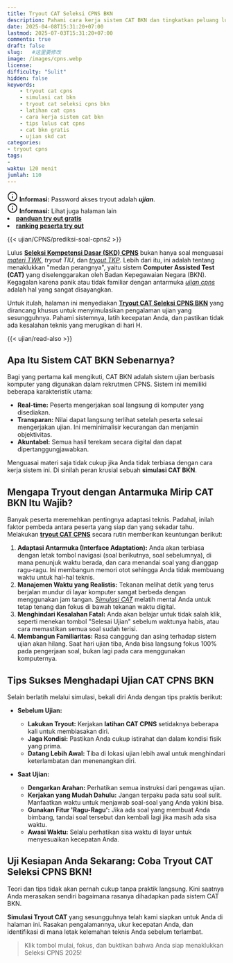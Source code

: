 ```yaml
---
title: Tryout CAT Seleksi CPNS BKN
description: Pahami cara kerja sistem CAT BKN dan tingkatkan peluang lulus dengan Tryout CAT Seleksi CPNS gratis. Simulasi antarmuka, manajemen waktu, & tips teknis.
date: 2025-04-08T15:31:20+07:00
lastmod: 2025-07-03T15:31:20+07:00
comments: true
draft: false 
slug:   #这里要修改
image: /images/cpns.webp
license: 
difficulty: "Sulit"
hidden: false
keywords: 
    - tryout cat cpns
    - simulasi cat bkn
    - tryout cat seleksi cpns bkn
    - latihan cat cpns
    - cara kerja sistem cat bkn
    - tips lulus cat cpns
    - cat bkn gratis
    - ujian skd cat
categories:
- tryout cpns
tags:
- 
waktu: 120 menit
jumlah: 110  
---
```


<div class="alert alert-info">
  <svg xmlns="http://www.w3.org/2000/svg" width="24" height="24" viewBox="0 0 24 24" fill="none" stroke="currentColor" stroke-width="2" stroke-linecap="round" stroke-linejoin="round" class="feather feather-info"><circle cx="12" cy="12" r="10"></circle><line x1="12" y1="16" x2="12" y2="12"></line>    <line x1="12" y1="8" x2="12.01" y2="8"></line>  </svg>
  <span><strong>Informasi:</strong> Password akses tryout adalah <b><i>ujian</b></i>.</span>
</div>
<div class="alert alert-info">
  <svg xmlns="http://www.w3.org/2000/svg" width="24" height="24" viewBox="0 0 24 24" fill="none" stroke="currentColor" stroke-width="2" stroke-linecap="round" stroke-linejoin="round" class="feather feather-info"><circle cx="12" cy="12" r="10"></circle><line x1="12" y1="16" x2="12" y2="12"></line>    <line x1="12" y1="8" x2="12.01" y2="8"></line>  </svg>
  <span><strong>Informasi:</strong> Lihat juga halaman lain<b> <li><a href="/ujian/cara-ikut-tryout-online-gratis">panduan try out gratis</a></li></b> <b><li><a href="/ujian/ranking-peserta-tryout">ranking peserta try out</a></li></b></span>
</div>


{{< ujian/CPNS/prediksi-soal-cpns2 >}}

Lulus **[Seleksi Kompetensi Dasar (SKD) CPNS](/ujian/cpns/try-out-skd-cpns-gratis/)** bukan hanya soal menguasai *[materi TWK](/ujian/cpns/tes-wawasan-kebangsaan/)*, *tryout TIU*, dan *[tryout TKP](/ujian/cpns/tryout-tkp-cpns/)*. Lebih dari itu, ini adalah tentang menaklukkan "medan perangnya", yaitu sistem **Computer Assisted Test (CAT)** yang diselenggarakan oleh Badan Kepegawaian Negara (BKN). Kegagalan karena panik atau tidak familiar dengan antarmuka *[ujian cpns](/ujian/)* adalah hal yang sangat disayangkan.

Untuk itulah, halaman ini menyediakan **[Tryout CAT Seleksi CPNS BKN](/ujian/cpns/tryout-cat-cpns-gratis/)** yang dirancang khusus untuk menyimulasikan pengalaman ujian yang sesungguhnya. Pahami sistemnya, latih kecepatan Anda, dan pastikan tidak ada kesalahan teknis yang merugikan di hari H.

{{< ujian/read-also >}}

## Apa Itu Sistem CAT BKN Sebenarnya?

Bagi yang pertama kali mengikuti, CAT BKN adalah sistem ujian berbasis komputer yang digunakan dalam rekrutmen CPNS. Sistem ini memiliki beberapa karakteristik utama:

* **Real-time:** Peserta mengerjakan soal langsung di komputer yang disediakan.
* **Transparan:** Nilai dapat langsung terlihat setelah peserta selesai mengerjakan ujian. Ini meminimalisir kecurangan dan menjamin objektivitas.
* **Akuntabel:** Semua hasil terekam secara digital dan dapat dipertanggungjawabkan.

Menguasai materi saja tidak cukup jika Anda tidak terbiasa dengan cara kerja sistem ini. Di sinilah peran krusial sebuah **simulasi CAT BKN**.

## Mengapa Tryout dengan Antarmuka Mirip CAT BKN Itu Wajib?

Banyak peserta meremehkan pentingnya adaptasi teknis. Padahal, inilah faktor pembeda antara peserta yang siap dan yang sekadar tahu. Melakukan **[tryout CAT CPNS](/categories/tryout-cpns/)** secara rutin memberikan keuntungan berikut:

1.  **Adaptasi Antarmuka (Interface Adaptation):** Anda akan terbiasa dengan letak tombol navigasi (soal berikutnya, soal sebelumnya), di mana penunjuk waktu berada, dan cara menandai soal yang dianggap ragu-ragu. Ini membangun memori otot sehingga Anda tidak membuang waktu untuk hal-hal teknis.
2.  **Manajemen Waktu yang Realistis:** Tekanan melihat detik yang terus berjalan mundur di layar komputer sangat berbeda dengan menggunakan jam tangan. *[Simulasi CAT](/ujian/cpns/tryout-cat-cpns-gratis/)* melatih mental Anda untuk tetap tenang dan fokus di bawah tekanan waktu digital.
3.  **Menghindari Kesalahan Fatal:** Anda akan belajar untuk tidak salah klik, seperti menekan tombol "Selesai Ujian" sebelum waktunya habis, atau cara memastikan semua soal sudah terisi.
4.  **Membangun Familiaritas:** Rasa canggung dan asing terhadap sistem ujian akan hilang. Saat hari ujian tiba, Anda bisa langsung fokus 100% pada pengerjaan soal, bukan lagi pada cara menggunakan komputernya.

## Tips Sukses Menghadapi Ujian CAT CPNS BKN

Selain berlatih melalui simulasi, bekali diri Anda dengan tips praktis berikut:

* **Sebelum Ujian:**
    * **Lakukan Tryout:** Kerjakan **latihan CAT CPNS** setidaknya beberapa kali untuk membiasakan diri.
    * **Jaga Kondisi:** Pastikan Anda cukup istirahat dan dalam kondisi fisik yang prima.
    * **Datang Lebih Awal:** Tiba di lokasi ujian lebih awal untuk menghindari keterlambatan dan menenangkan diri.

* **Saat Ujian:**
    * **Dengarkan Arahan:** Perhatikan semua instruksi dari pengawas ujian.
    * **Kerjakan yang Mudah Dahulu:** Jangan terpaku pada satu soal sulit. Manfaatkan waktu untuk menjawab soal-soal yang Anda yakini bisa.
    * **Gunakan Fitur 'Ragu-Ragu':** Jika ada soal yang membuat Anda bimbang, tandai soal tersebut dan kembali lagi jika masih ada sisa waktu.
    * **Awasi Waktu:** Selalu perhatikan sisa waktu di layar untuk menyesuaikan kecepatan Anda.

## Uji Kesiapan Anda Sekarang: Coba Tryout CAT Seleksi CPNS BKN!

Teori dan tips tidak akan pernah cukup tanpa praktik langsung. Kini saatnya Anda merasakan sendiri bagaimana rasanya dihadapkan pada sistem CAT BKN.

**Simulasi Tryout CAT** yang sesungguhnya telah kami siapkan untuk Anda di halaman ini. Rasakan pengalamannya, ukur kecepatan Anda, dan identifikasi di mana letak kelemahan teknis Anda sebelum terlambat.

>Klik tombol mulai, fokus, dan buktikan bahwa Anda siap menaklukkan Seleksi CPNS 2025!
